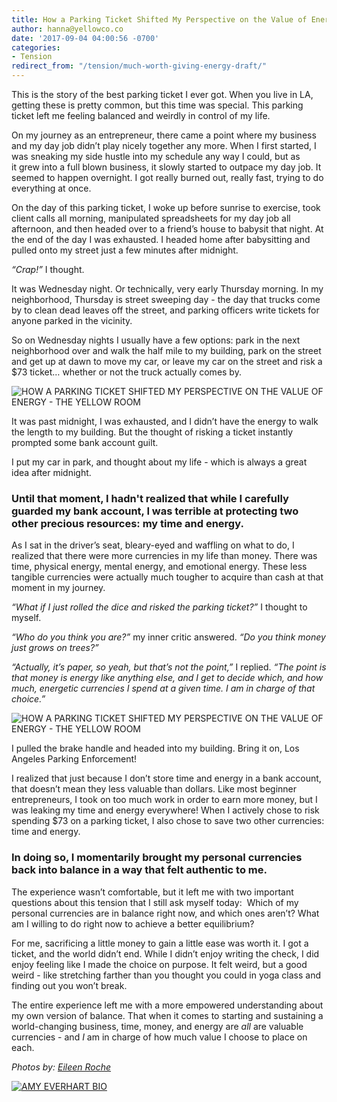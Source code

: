 ```yaml
---
title: How a Parking Ticket Shifted My Perspective on the Value of Energy
author: hanna@yellowco.co
date: '2017-09-04 04:00:56 -0700'
categories:
- Tension
redirect_from: "/tension/much-worth-giving-energy-draft/"
---
```


This is the story of the best parking ticket I ever got. When you live in LA, getting these is pretty common, but this time was special. This parking ticket left me feeling balanced and weirdly in control of my life.

On my journey as an entrepreneur, there came a point where my business and my day job didn’t play nicely together any more. When I first started, I was sneaking my side hustle into my schedule any way I could, but as it grew into a full blown business, it slowly started to outpace my day job. It seemed to happen overnight. I got really burned out, really fast, trying to do everything at once.

On the day of this parking ticket, I woke up before sunrise to exercise, took client calls all morning, manipulated spreadsheets for my day job all afternoon, and then headed over to a friend’s house to babysit that night. At the end of the day I was exhausted. I headed home after babysitting and pulled onto my street just a few minutes after midnight.

_“Crap!”_ I thought.

It was Wednesday night. Or technically, very early Thursday morning. In my neighborhood, Thursday is street sweeping day - the day that trucks come by to clean dead leaves off the street, and parking officers write tickets for anyone parked in the vicinity.

So on Wednesday nights I usually have a few options: park in the next neighborhood over and walk the half mile to my building, park on the street and get up at dawn to move my car, or leave my car on the street and risk a $73 ticket… whether or not the truck actually comes by.

![HOW A PARKING TICKET SHIFTED MY PERSPECTIVE ON THE VALUE OF ENERGY - THE YELLOW ROOM](http://yellowco.co/wp-content/uploads/2017/09/040917_American-Weekend_Eileen-Roche_1564-Edit.jpg)

It was past midnight, I was exhausted, and I didn’t have the energy to walk the length to my building. But the thought of risking a ticket instantly prompted some bank account guilt.

I put my car in park, and thought about my life - which is always a great idea after midnight.

### **Until that moment, I hadn't realized that while I carefully guarded my bank account, I was terrible at protecting two other precious resources: my time and energy.**

As I sat in the driver’s seat, bleary-eyed and waffling on what to do, I realized that there were more currencies in my life than money. There was time, physical energy, mental energy, and emotional energy. These less tangible currencies were actually much tougher to acquire than cash at that moment in my journey.

_“What if I just rolled the dice and risked the parking ticket?”_ I thought to myself. 

_“Who do you think you are?”_ my inner critic answered. _“Do you think money just grows on trees?”_

_“Actually, it’s paper, so yeah, but that’s not the point,”_ I replied. _“The point is that money is energy like anything else, and I get to decide which, and how much, energetic currencies I spend at a given time. I am in charge of that choice.”_

![HOW A PARKING TICKET SHIFTED MY PERSPECTIVE ON THE VALUE OF ENERGY - THE YELLOW ROOM](http://yellowco.co/wp-content/uploads/2017/09/040917_American-Weekend_Eileen-Roche_1602.jpg)

I pulled the brake handle and headed into my building. Bring it on, Los Angeles Parking Enforcement!

I realized that just because I don’t store time and energy in a bank account, that doesn’t mean they less valuable than dollars. Like most beginner entrepreneurs, I took on too much work in order to earn more money, but I was leaking my time and energy everywhere! When I actively chose to risk spending $73 on a parking ticket, I also chose to save two other currencies: time and energy.

### **In doing so, I momentarily brought my personal currencies back into balance in a way that felt authentic to me.**

The experience wasn’t comfortable, but it left me with two important questions about this tension that I still ask myself today:  Which of my personal currencies are in balance right now, and which ones aren’t? What am I willing to do right now to achieve a better equilibrium?

For me, sacrificing a little money to gain a little ease was worth it. I got a ticket, and the world didn’t end. While I didn’t enjoy writing the check, I did enjoy feeling like I made the choice on purpose. It felt weird, but a good weird - like stretching farther than you thought you could in yoga class and finding out you won’t break.

The entire experience left me with a more empowered understanding about my own version of balance. That when it comes to starting and sustaining a world-changing business, time, money, and energy are _all_ are valuable currencies - and _I_ am in charge of how much value I choose to place on each.

_Photos by: [Eileen Roche](http://eileen-roche.com/)_

[![AMY EVERHART BIO](http://yellowco.co/wp-content/uploads/2017/04/AMY-EVERHART-BIO.jpg)](http://www.amyeverhartcoaching.com/)
